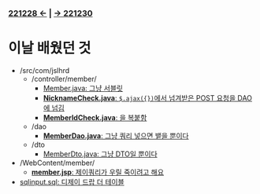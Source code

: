﻿#
### [221228 ←](/../221205-230127_JSP/22-12/221228/) | [→ 221230](/../221205-230127_JSP/22-12/221230/)

# 이날 배웠던 것

- /src/com/jslhrd
    - /controller/member/
        - [Member.java: 그냥 서블릿](/../221205-230127_JSP/22-12/221229/jslhrdServlet/Member.java)
        - [**NicknameCheck.java**: `$.ajax({})`에서 넘겨받은 POST 요청을 DAO에 넘김](/../221205-230127_JSP/22-12/221229/jslhrdServlet/NicknameCheck.java)
        - [**MemberIdCheck.java**: 을 복붙함](/../221205-230127_JSP/22-12/221229/jslhrdServlet/MemberIdCheck.java)
    - /dao
        - [**MemberDao.java**: 그냥 쿼리 넣으면 뱉을 뿐이다](/../221205-230127_JSP/22-12/221229/jslhrdServlet/MemberDao.java)
    - /dto
        - [MemberDto.java: 그냥 DTO일 뿐이다](/../221205-230127_JSP/22-12/221229/jslhrdServlet/member.jsp)
- /WebContent/member/
    - [**member.jsp**: 제이쿼리가 우릴 죽이려고 해요](/../221205-230127_JSP/22-12/221229/jslhrdServlet/member.jsp)
- [sqlinput.sql: 디제이 드랍 더 테이블](/../221205-230127_JSP/22-12/221229/sqlinput.sql)